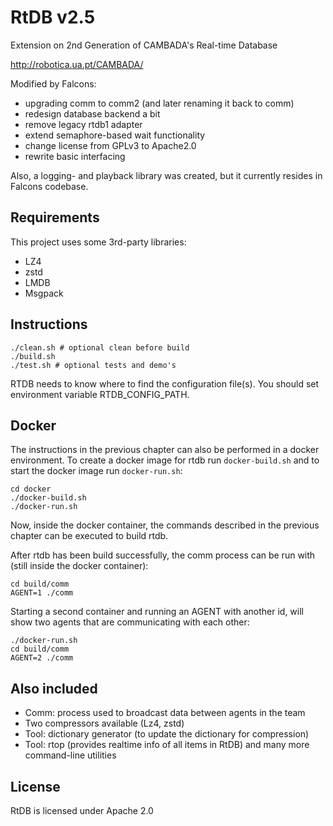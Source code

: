 # RtDB v2.5

Extension on 2nd Generation of CAMBADA's Real-time Database

http://robotica.ua.pt/CAMBADA/

Modified by Falcons:
- upgrading comm to comm2 (and later renaming it back to comm)
- redesign database backend a bit
- remove legacy rtdb1 adapter
- extend semaphore-based wait functionality
- change license from GPLv3 to Apache2.0
- rewrite basic interfacing

Also, a logging- and playback library was created, but it currently resides in Falcons codebase.

## Requirements

This project uses some 3rd-party libraries:
- LZ4
- zstd
- LMDB
- Msgpack

## Instructions

```
./clean.sh # optional clean before build
./build.sh
./test.sh # optional tests and demo's
```

RTDB needs to know where to find the configuration file(s).
You should set environment variable RTDB_CONFIG_PATH.

## Docker

The instructions in the previous chapter can also be performed in a docker environment. To create a docker image for rtdb run `docker-build.sh` and to start the docker image run `docker-run.sh`:

```
cd docker
./docker-build.sh
./docker-run.sh
```

Now, inside the docker container, the commands described in the previous chapter can be executed to build rtdb.

After rtdb has been build successfully, the comm process can be run with (still inside the docker container):

```
cd build/comm
AGENT=1 ./comm
```

Starting a second container and running an AGENT with another id, will show two agents that are communicating with each other:

```
./docker-run.sh
cd build/comm
AGENT=2 ./comm
```


## Also included

- Comm: process used to broadcast data between agents in the team
- Two compressors available (Lz4, zstd)
- Tool: dictionary generator (to update the dictionary for compression)
- Tool: rtop (provides realtime info of all items in RtDB) and many more command-line utilities

## License

RtDB is licensed under Apache 2.0

